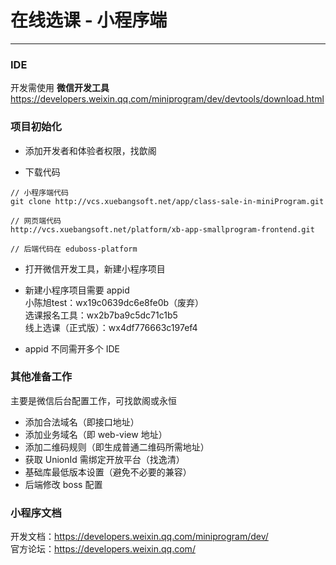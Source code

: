# 在线选课 - 小程序端

----

### IDE

开发需使用 **微信开发工具**
https://developers.weixin.qq.com/miniprogram/dev/devtools/download.html

### 项目初始化

* 添加开发者和体验者权限，找歆阁

* 下载代码
```
// 小程序端代码
git clone http://vcs.xuebangsoft.net/app/class-sale-in-miniProgram.git

// 网页端代码
http://vcs.xuebangsoft.net/platform/xb-app-smallprogram-frontend.git

// 后端代码在 eduboss-platform
```

* 打开微信开发工具，新建小程序项目

* 新建小程序项目需要 appid  
小陈旭test：wx19c0639dc6e8fe0b（废弃）  
选课报名工具：wx2b7ba9c5dc71c1b5  
线上选课（正式版）：wx4df776663c197ef4  

* appid 不同需开多个 IDE

### 其他准备工作

主要是微信后台配置工作，可找歆阁或永恒

* 添加合法域名（即接口地址）
* 添加业务域名（即 web-view 地址）
* 添加二维码规则（即生成普通二维码所需地址）
* 获取 UnionId 需绑定开放平台（找逸清）
* 基础库最低版本设置（避免不必要的兼容）
* 后端修改 boss 配置

### 小程序文档
开发文档：https://developers.weixin.qq.com/miniprogram/dev/  
官方论坛：https://developers.weixin.qq.com/  